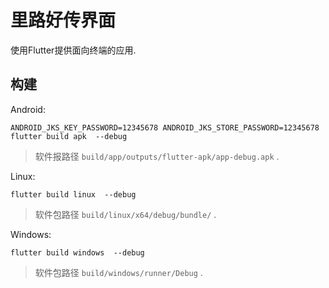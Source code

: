 # 里路好传界面

使用Flutter提供面向终端的应用.

## 构建

Android:

```
ANDROID_JKS_KEY_PASSWORD=12345678 ANDROID_JKS_STORE_PASSWORD=12345678 flutter build apk  --debug
```

> 软件报路径 `build/app/outputs/flutter-apk/app-debug.apk` .

Linux:

```
flutter build linux  --debug
```

> 软件包路径 `build/linux/x64/debug/bundle/` .

Windows:

```
flutter build windows  --debug
```

> 软件包路径 `build/windows/runner/Debug` .
